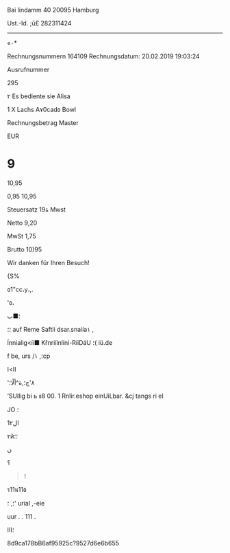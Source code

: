 Bai lindamm 40
20095 Hamburg

Ust.-Id. ;ũ£  282311424

****

«٠*

Rechnungsnummern  164109
Rechnungsdatum:  20.02.2019  19:03:24

Ausrufnummer

295

٢
Es  bediente  sie  Alisa

1  X  Lachs  A٧0cad٥  Bowl

Rechnungsbetrag
Master

EUR

#  9

10,95

0,95
10,95

Steuersatz
19ة  Mwst

Netto
9,20

MwSt
1,75

Brutto
10)95

Wir  danken  für  Ihren  Besuch!

{S%

٥1"сс،у،,.

'٥،

؛■ب

 ؛؛
auf Reme  Saftli
dsar.snaiía١
,

Ínnialig<íi■  Křnriíínlíni-RíiDáU
 ؛(
iü.de

 f be,  urs
/؛,
١cp

 اا>ا

 '٨'ج؛,ة^ألًا؛

‘SUIlig  bi
 ь ธ8
00.  1
Rnlir.eshop  einUiLbar.  &cj  tangs ri el

JO ؛

 1ال٢

 ٢й؛؛

 ن

؟

 >!

ร11น11٥

؛,
 ؛'
urial  ,-eie

uur .
.
111
.

 ؛ااا

8d9ca178bB6af95925c?9527d6e6b655

